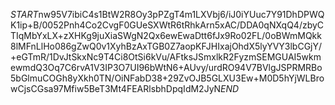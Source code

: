 $START$nw95V7ibiC4s1BtW2R8Oy3pPZgT4m1LXVbj6/iJ0iYUuc7Y91DhDPWQK1ip+B/0052Pnh4Co2CvgF0GUeSXWtR6tRhkArn5xAC/DDA0qNXqQ4/zbyCTIqMbYxLX+zXHKg9juXiaSWgN2Qx6ewEwaDtt6fJx9Ro02FL/0oBWmMQkk8lMFnLlHo086gZwQ0v1XyhBzAxTGB0Z7aopKFJHIxajOhdX5lyYVY3lbCGjY/+eGTmR/1DvJtSkxNc9T4Ci8OtSi6kVu/AFtksJSmxlkR2FyzmSEMGUAI5wkmewmdQ3Oq7C6rvA1V3IP3O7UI96bWtN6+AUvy/urdRO94V7BVlgJSPRMRBo5bGlmuCOGh8yXkh0TN/OiNFabD38+29ZvOJB5GLXU3Ew+M0D5hYjWLBrowCjsCGsa97Mfiw5BeT3Mt4FEARlsbhDpqIdM2JyN$END$